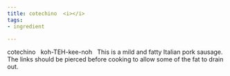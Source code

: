 ```yaml
---
title: cotechino  <i></i>
tags:
- ingredient

---
```

cotechino   koh-TEH-kee-noh   This is a mild and fatty Italian pork sausage.  The links should be pierced before cooking to allow some of the fat to drain out.
